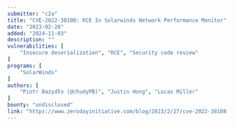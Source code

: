 ```yaml
---
submitter: "c2a"
title: "CVE-2022-38108: RCE In Solarwinds Network Performance Monitor"
date: "2023-02-28"
added: "2024-11-03"
description: ""
vulnerabilities: [
    "Insecure deserialization", "RCE", "Security code review"
]
programs: [
    "SolarWinds"
]
authors: [
    "Piotr Bazydło (@chudyPB)", "Justin Hong", "Lucas Miller"
]
bounty: "undisclosed"
link: "https://www.zerodayinitiative.com/blog/2023/2/27/cve-2022-38108-rce-in-solarwinds-network-performance-monitor"
---
```




